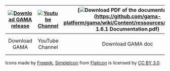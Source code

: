 
| [![Download GAMA release](https://github.com/gama-platform/gama/wiki/Content/ressources/icons/save-file.png)](Download.md) | [![Youtube Channel](https://github.com/gama-platform/gama/wiki/Content/ressources/icons/youtube.png)](http://www.youtube.com/channel/UCWJ1kWGDDI-9u2f2uD0gcaQ) | [![Download PDF of the documentation](https://github.com/gama-platform/gama/wiki/Content/ressources/icons/pdf.png)](https://github.com/gama-platform/gama/wiki/Content/ressources/pdf/GAMA 1.6.1 Documentation.pdf) | [![GAML keywords dictionary](https://github.com/gama-platform/gama/wiki/Content/ressources/icons/dictionary.png)](Index.md) | [![Facebook](https://github.com/gama-platform/gama/wiki/Content/ressources/icons/facebook.png)](https://www.facebook.com/GamaPlatform)
| :-----------: |:---------------:| :---------------:|:----------:| :------: |
| Download GAMA | YouTube Channel | Download GAMA doc| GAML index dictionary | Facebook |



Icons made by [Freepik](http://www.flaticon.com/authors/freepik), [SimpleIcon](http://www.flaticon.com/authors/simpleicon) from [Flaticon](http://www.flaticon.com) is licensed by [CC BY 3.0](http://creativecommons.org/licenses/by/3.0/).